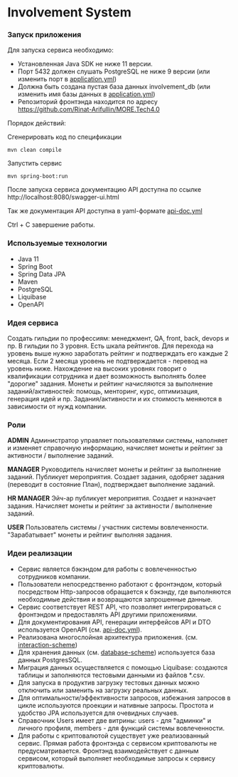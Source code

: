 # Involvement System

### Запуск приложения
Для запуска сервиса необходимо:
* Установленная Java SDK не ниже 11 версии.
* Порт 5432 должен слушать PostgreSQL не ниже 9 версии
  (или изменить порт в [application.yml](src/main/resources/application.yml))
* Должна быть создана пустая база данных involvement_db
  (или изменить имя базы данных в [application.yml](src/main/resources/application.yml))
* Репозиторий фронтэнда находится по адресу https://github.com/Rinat-Arifullin/MORE.Tech4.0

Порядок действий:

Сгенерировать код по спецификации

```mvn clean compile```

Запустить сервис

```mvn spring-boot:run```

После запуска сервиса документацию API доступна 
по ссылке http://localhost:8080/swagger-ui.html

Так же документация API доступна в yaml-формате [api-doc.yml](src/main/resources/static/api-doc.yml)

Ctrl + C завершение работы.

### Используемые технологии
* Java 11
* Spring Boot
* Spring Data JPA
* Maven
* PostgreSQL
* Liquibase
* OpenAPI

### Идея сервиса
Создать гильдии по профессиям: менеджмент, QA, front, back, devops и пр. 
В гильдии по 3 уровня. Есть шкала рейтингов. 
Для перехода на уровень выше нужно заработать рейтинг 
и подтверждать его каждые 2 месяца. 
Если 2 месяца уровень не подтверждается - перевод на уровень ниже. 
Нахождение на высоких уровнях говорит о квалификации сотрудника 
и дает возможность выполнять более "дорогие" задания. 
Монеты и рейтинг начисляются за выполнение заданий/активностей: 
помощь, менторинг, курс, оптимизация, генерация идей и пр. 
Задания/активности и их стоимость меняются в зависимости от нужд компании.

### Роли

**ADMIN** Администратор управляет пользователями системы, 
наполняет и изменяет справочную информацию, 
начисляет монеты и рейтинг за активности / выполнение заданий.  

**MANAGER** Руководитель начисляет монеты и рейтинг за выполнение заданий.
Публикует мероприятия.
Создает задания, одобряет задания (переводит в состояние План),
подтверждает выполнение заданий.

**HR MANAGER** Эйч-ар публикует мероприятия.
Создает и назначает задания. 
Начисляет монеты и рейтинг за активности / выполнение заданий.

**USER** Пользователь системы / участник системы вовлеченности.
"Зарабатывает" монеты и рейтинг выполняя задания.

### Идеи реализации
* Сервис является бэкэндом для работы с вовлеченностью сотрудников компании.
* Пользователи непосредственно работают с фронтэндом, 
который посредством Http-запросов обращается к бэкэнду,
где выполняются необходимые действия и возвращаются
запрошенные данные.
* Сервис соответствует REST API, что позволяет интегрироваться
с фронтэндом и предоставлять API другими приложениями.
* Для документирования API, генерации интерфейсов API и DTO используется OpenAPI
  (см. [api-doc.yml](src/main/resources/static/api-doc.yml)).
* Реализована многослойная архитектура приложения.
  (см. [interaction-scheme](files/interaction-scheme.jpg))
* Для хранения данных (см. [database-scheme](files/database-scheme.jpg)) 
используется база данных PostgresSQL.
* Миграция данных осуществляется с помощью Liquibase: создаются таблицы 
и заполняются тестовыми данными из файлов *.csv. 
* Для запуска в продуктив загрузку тестовых данных можно отключить 
или заменить на загрузку реальных данных.
* Для оптимальности/эффективности запросов,
избежания запросов в цикле 
используются проекции и нативные запросы.
Простота и удобство JPA используется для очевидных случаев.
* Справочник Users имеет две витрины: 
users - для "админки" и личного профиля,
members - для функций системы вовлеченности.
* Для работы с криптовалютой существует уже реализованный сервис.
Прямая работа фронтэнда с сервисом криптовалюты не предусматривается. 
Фронтэнд взаимодействует с данным сервисом, 
который выполняет необходимые запросы к сервису криптовалюты.
